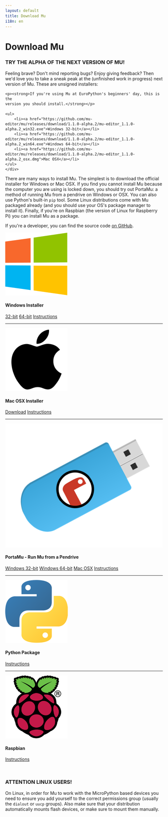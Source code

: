 ```yaml
---
layout: default
title: Download Mu
i18n: en
---
```


# Download Mu


<div class="panel panel-danger">
    <div class="panel-heading"><h3 class="panel-title">TRY THE ALPHA OF THE
    NEXT VERSION OF MU!</h3></div>
    <div class="panel-body">
    <p>Feeling brave? Don't mind reporting bugs? Enjoy giving feedback? Then
    we'd love you to take a sneak peak at the (unfinished work in progress)
    next version of Mu. These are unsigned installers:</p>

    <p><strong>If you're using Mu at EuroPython's beginners' day, this is the
    version you should install.</strong></p>

    <ul>
        <li><a href="https://github.com/mu-editor/mu/releases/download/1.1.0-alpha.2/mu-editor_1.1.0-alpha.2_win32.exe">Windows 32-bit</a></li>
        <li><a href="https://github.com/mu-editor/mu/releases/download/1.1.0-alpha.2/mu-editor_1.1.0-alpha.2_win64.exe">Windows 64-bit</a></li>
        <li><a href="https://github.com/mu-editor/mu/releases/download/1.1.0-alpha.2/mu-editor_1.1.0-alpha.2_osx.dmg">Mac OSX</a></li>
    </ul>
    </div>
</div>

There are many ways to install Mu. The simplest is to download the official
installer for Windows or Mac OSX. If you find you cannot install Mu because the
computer you are using is locked down, you should try out PortaMu: a method of
running Mu from a pendrive on Windows or OSX. You can also use
Python's built-in `pip` tool. Some Linux distributions come with Mu packaged
already (and you should use your OS's package manager to install it). Finally,
if you're on Raspbian (the version of Linux for Raspberry Pi) you can install
Mu as a package.

If you're a developer, you can find the source code
[on GitHub](https://github.com/mu-editor/mu).

<div class="media">
  <div class="media-left">
    <img src="/img/windows_logo.png" alt="Windows Logo" class="media-object">
  </div>
  <div class="media-body">
    <h4 class="media-heading">Windows Installer</h4>
    <p><a href="https://github.com/mu-editor/mu/releases/download/1.0.3/mu-editor_1.0.3_win32.exe" class="btn btn-primary" role="button">32-bit</a>
    <a href="https://github.com/mu-editor/mu/releases/download/1.0.3/mu-editor_1.0.3_win64.exe" class="btn btn-primary" role="button">64-bit</a>
    <a href="/en/howto/1.0/install_windows{{ html }}" class="btn btn-default" role="button">Instructions</a></p>
  </div>
</div>

<hr/>

<div class="media">
  <div class="media-left">
    <img src="/img/apple_logo.png" alt="Apple Logo" class="media-object">
  </div>
  <div class="media-body">
    <h4 class="media-heading">Mac OSX Installer</h4>
    <p><a href="https://github.com/mu-editor/mu/releases/download/1.0.3/mu-editor.dmg" class="btn btn-primary" role="button">Download</a>
    <a href="/en/howto/1.0/install_macos{{ html }}" class="btn btn-default" role="button">Instructions</a></p>
  </div>
</div>

<hr/>

<div class="media">
  <div class="media-left">
    <img src="/img/portamu.png" alt="PortaMu Logo" class="media-object">
  </div>
  <div class="media-body">
    <h4 class="media-heading">PortaMu - Run Mu from a Pendrive</h4>
    <p><a href="https://github.com/AllAboutCode/PortaMu/releases/download/v1.0.2/portamu_1.0.2_win32.zip" class="btn btn-primary" role="button">Windows 32-bit</a>
    <a href="https://github.com/AllAboutCode/PortaMu/releases/download/v1.0.2/portamu_1.0.2_win64.zip" class="btn btn-primary" role="button">Windows 64-bit</a>
    <a href="https://github.com/mu-editor/mu/releases/download/1.0.2/portamu_1.0.2_osx.zip" class="btn btn-primary" role="button">Mac OSX</a>
    <a href="/en/howto/1.0/use_portamu{{ html }}" class="btn btn-default" role="button">Instructions</a></p>
  </div>
</div>

<hr/>

<div class="media">
  <div class="media-left">
    <img src="/img/python_logo.png" alt="Python Logo" class="media-object">
  </div>
  <div class="media-body">
    <h4 class="media-heading">Python Package</h4>
        <p><a href="/en/howto/1.0/install_with_python{{ html }}" class="btn btn-default" role="button">Instructions</a></p>
  </div>
</div>

<hr/>

<div class="media">
  <div class="media-left">
    <img src="/img/rpi_logo.png" alt="Raspberry Pi Logo" class="media-object">
  </div>
  <div class="media-body">
    <h4 class="media-heading">Raspbian</h4>
        <p><a href="/en/howto/1.0/install_raspberry_pi{{ html }}" class="btn btn-default" role="button">Instructions</a></p>
  </div>
</div>

<br/>

<div class="panel panel-danger">
    <div class="panel-heading"><h3 class="panel-title">ATTENTION LINUX USERS!</h3></div>
    <div class="panel-body">
    <p>On Linux, in order for Mu to work with the MicroPython based devices
    you need to ensure you add yourself to the correct permissions group
    (usually the <code>dialout</code> or <code>uucp</code> groups). Also make
    sure that your distribution automatically mounts flash devices, or make
    sure to mount them manually.</p>
    </div>
</div>
